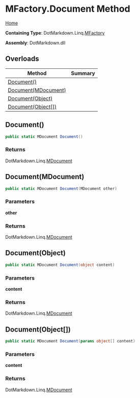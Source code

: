 # MFactory\.Document Method

[Home](../../../../README.md)

**Containing Type**: DotMarkdown\.Linq\.[MFactory](../README.md)

**Assembly**: DotMarkdown\.dll

## Overloads

| Method | Summary |
| ------ | ------- |
| [Document()](#DotMarkdown_Linq_MFactory_Document) | |
| [Document(MDocument)](#DotMarkdown_Linq_MFactory_Document_DotMarkdown_Linq_MDocument_) | |
| [Document(Object)](#DotMarkdown_Linq_MFactory_Document_System_Object_) | |
| [Document(Object\[\])](#DotMarkdown_Linq_MFactory_Document_System_Object___) | |

## Document\(\) <a name="DotMarkdown_Linq_MFactory_Document"></a>

```csharp
public static MDocument Document()
```

### Returns

DotMarkdown\.Linq\.[MDocument](../../MDocument/README.md)

## Document\(MDocument\) <a name="DotMarkdown_Linq_MFactory_Document_DotMarkdown_Linq_MDocument_"></a>

```csharp
public static MDocument Document(MDocument other)
```

### Parameters

**other**

### Returns

DotMarkdown\.Linq\.[MDocument](../../MDocument/README.md)

## Document\(Object\) <a name="DotMarkdown_Linq_MFactory_Document_System_Object_"></a>

```csharp
public static MDocument Document(object content)
```

### Parameters

**content**

### Returns

DotMarkdown\.Linq\.[MDocument](../../MDocument/README.md)

## Document\(Object\[\]\) <a name="DotMarkdown_Linq_MFactory_Document_System_Object___"></a>

```csharp
public static MDocument Document(params object[] content)
```

### Parameters

**content**

### Returns

DotMarkdown\.Linq\.[MDocument](../../MDocument/README.md)

